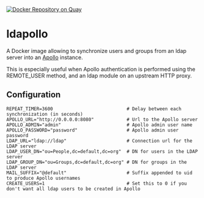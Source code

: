 [![Docker Repository on Quay](https://quay.io/repository/genouest/ldapollo/status "Docker Repository on Quay")](https://quay.io/repository/genouest/ldapollo)

# ldapollo

A Docker image allowing to synchronize users and groups from an ldap server into an [Apollo](https://github.com/GMOD/apollo) instance.

This is especially useful when Apollo authentication is performed using the REMOTE_USER method, and an ldap module on an upstream HTTP proxy.

## Configuration

```
REPEAT_TIMER=3600                           # Delay between each synchronization (in seconds)
APOLLO_URL="http://0.0.0.0:8080"            # Url to the Apollo server
APOLLO_ADMIN="admin"                        # Apollo admin user name
APOLLO_PASSWORD="password"                  # Apollo admin user password
LDAP_URL="ldap://ldap"                      # Connection url for the LDAP server
LDAP_USER_DN="ou=People,dc=default,dc=org"  # DN for users in the LDAP server
LDAP_GROUP_DN="ou=Groups,dc=default,dc=org" # DN for groups in the LDAP server
MAIL_SUFFIX="@default"                      # Suffix appended to uid to produce Apollo usernames
CREATE_USERS=1                              # Set this to 0 if you don't want all ldap users to be created in Apollo
```
